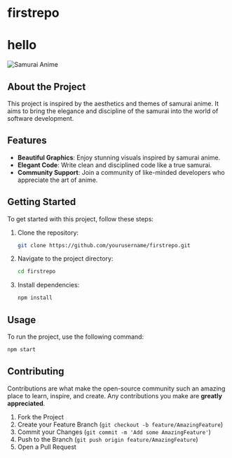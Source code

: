 # firstrepo
# hello
![Samurai Anime](https://example.com/samurai-anime.jpg)

## About the Project
This project is inspired by the aesthetics and themes of samurai anime. It aims to bring the elegance and discipline of the samurai into the world of software development.

## Features
- **Beautiful Graphics**: Enjoy stunning visuals inspired by samurai anime.
- **Elegant Code**: Write clean and disciplined code like a true samurai.
- **Community Support**: Join a community of like-minded developers who appreciate the art of anime.

## Getting Started
To get started with this project, follow these steps:

1. Clone the repository:
    ```sh
    git clone https://github.com/yourusername/firstrepo.git
    ```
2. Navigate to the project directory:
    ```sh
    cd firstrepo
    ```
3. Install dependencies:
    ```sh
    npm install
    ```

## Usage
To run the project, use the following command:
```sh
npm start
```

## Contributing
Contributions are what make the open-source community such an amazing place to learn, inspire, and create. Any contributions you make are **greatly appreciated**.

1. Fork the Project
2. Create your Feature Branch (`git checkout -b feature/AmazingFeature`)
3. Commit your Changes (`git commit -m 'Add some AmazingFeature'`)
4. Push to the Branch (`git push origin feature/AmazingFeature`)
5. Open a Pull Request



